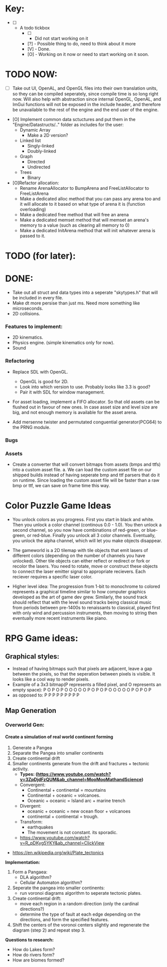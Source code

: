 # Key:
* [ ] - A todo tickbox
    * [ ] - Did not start working on it
    * [?] - Possible thing to do, need to think about it more
    * [V] - Done.
    * [O] - Working on it now or need to start working on it soon. 

# TODO NOW:

* [ ] Take out UI, OpenAL, and OpenGL files into their own translation units, so they can be compiled seperately, since compile time is so long right now. Will also help with abstraction since internal OpenGL, OpenAL, and ImGui functions will not be exposed in the include header, and therefore be unavailable to the rest of the engine and the end user of the engine.

* [O] Implement common data sctuctures and put them in the "Engine/Datastructs/.." folder as includes for the user:
    * Dynamic Array
        * Make a 2D version?
    * Linked list
        * Singly-linked
        * Doubly-linked
    * Graph 
        * Directed
        * Undirected
    * Trees
        * Binary
* [O]Refactor allocation:
    * Rename ArenaAllocator to BumpArena and FreeListAllocator to FreeListArena
    * Make a dedicated alloc method that you can pass any arena too and it will allocate to it based on what type of arena it is (function overloading)
    * Make a dedicated free method that will free an arena
    * Make a dedicated memset method that will memset an arena's memory to a value (such as clearing all memory to 0)
    * Make a dedicated InitArena method that will init whatever arena is passed to it. 




# TODO (for later):


# DONE:
* Take out all struct and data types into a seperate "skytypes.h" that will be included in every file.
* Make dt more persise than just ms. Need more something like microseconds.
* 2D collisions.

### Features to implement:
* 2D kinematics.
* Physics engine. (simple kinematics only for now).
* Sound

### Refactoring
* Replace SDL with OpenGL. 
    * OpenGL is good for 2D.
    * Look into which version to use. Probably looks like 3.3 is good?
    * Pair it with SDL for window management. 

* For asset loading, implement a FIFO allocator. So that old assets can be flushed out in favour of new ones. In case asset size and level size are big, and not enough memory is
available for the asset arena. 

* Add mersenne twister and permutated conguential generator(PCG64) to the PRNG module.

### Bugs

### Assets
* Create a converter that will convert bitmaps from assets (bmps and ttfs)
into a custom asset file. 
    a. We can load the custom asset file on our shipped builds instead of having
    seperate bmp and ttf parsers that do it on runtime. Since loading the 
    custom asset file will be faster than a raw bmp or ttf, we can save on frame
    time this way.






# Color Puzzle Game Ideas
* You unlock colors as you progress. First you start in black and white. Then you unlock a color channel (continous 0.0 - 1.0). You then unlock a second channel, so you now have combinations of red-green, or blue-green, or red-blue. Finally you unlock all 3 color channels. Eventually, you unlock the alpha channel, which will let you make objects disappear.

* The gameworld is a 2D tilemap with tile objects that emit lasers of different colors (depending on the number of channels you have unlocked). Other tile objects can either reflect or redirect or fork or recolor the lasers. You need to rotate, move or construct these objects to connect the laser emitter signal to appropriate recievers. Each reciever requires a specific laser color.

* Higher level idea: The progression from 1-bit to monochrome to colored represents a graphical timeline similar to how computer graphics developed as the art of game dev grew. Similarly, the sound track should reflect that with the level sound tracks being classical music from periods between pre-1400s to renaissants to classical, played first with only wind and percussion instruments, then moving to string then eventually more recent instruments like piano.

# RPG Game ideas:

## Graphical styles:
* Instead of having bitmaps such that pixels are adjacent, leave a gap between the pixels, so that the seperation between pixels is visible. It looks like a cool way to render pixels.
* Example of a 3x3 bitmap(P represents a filled pixel, and O represents an empty space):
    P O P O P
    O O O O O
    P O P O P
    O O O O O
    P O P O P
* as opposed to:
    P P P
    P P P
    P P P



## Map Generation

### Overworld Gen:
#### Create a simulation of real world continent forming
1. Generate a Pangea
2. Separate the Pangea into smaller continents
3. Create continental drift
4. Smaller continents generate from the drift and fractures + tectonic activity.
    * **Types: (https://www.youtube.com/watch?v=3ZpDjdFzQUM&ab_channel=MooMooMathandScience)**
    * Convergent:
        * Continental + continental = mountains
        * Continental + oceanic = volcanoes.
        * Oceanic + oceanic = Island arc + marine trench
    * Divergent:
        * oceanic + oceanic = new ocean floor + volcanoes
        * continental + continental = trough.
    * Transform:
        * earthquakes
        * The movement is not constant. its sporadic. 
    * https://www.youtube.com/watch?v=R_pDKyg5YKY&ab_channel=ClickView


* https://en.wikipedia.org/wiki/Plate_tectonics

**Implementation:**
1. Form a Pangaea:
    * DLA algorithm?
    * Cellular Automaton algorithm?
2. Seperate the pangea into smaller continents:
    * run voronoi diagrams algorithm to seperate tectonic plates. 
3. Create continental drift:
    * move each region in a random direction (only the cardinal directions?)
    * determine the type of fault at each edge depending on the directions, and form the specified features. 
4. Shift the centers of the voronoi centers slightly and regenerate the diagram (step 2) and repeat step 3.

**Questions to research:**
* How do Lakes form?
* How do rivers form?
* How are biomes formed? 
